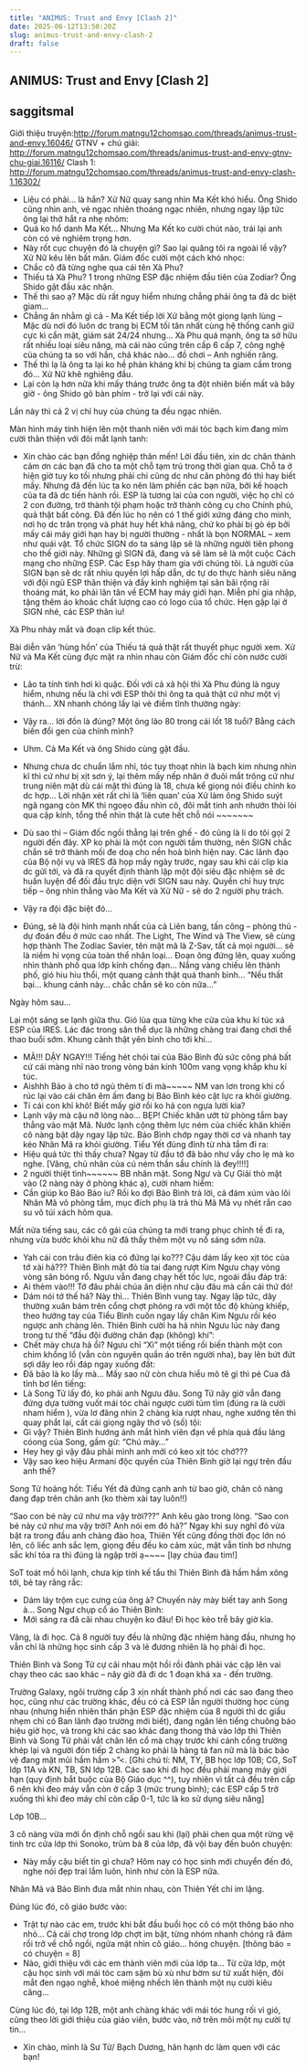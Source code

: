 ```yaml
---
title: "ANIMUS: Trust and Envy [Clash 2]"
date: 2025-06-12T13:50:20Z
slug: animus-trust-and-envy-clash-2
draft: false
---
```


## ANIMUS: Trust and Envy [Clash 2]

## saggitsmal

Giới thiệu truyện:http://forum.matngu12chomsao.com/threads/animus-trust-and-envy.16046/
GTNV + chú giải: http://forum.matngu12chomsao.com/threads/animus-trust-and-envy-gtnv-chu-giai.16116/
Clash 1: http://forum.matngu12chomsao.com/threads/animus-trust-and-envy-clash-1.16302/
 
- Liệu có phải… là hắn?
Xử Nữ quay sang nhìn Ma Kết khó hiểu. Ông Shido cũng nhìn anh, vẻ ngạc nhiên thoáng ngạc nhiên, nhưng ngay lập tức ông lại thở hắt ra nhẹ nhõm:
- Quả ko hổ danh Ma Kết…
Nhưng Ma Kết ko cười chút nào, trái lại anh còn có vẻ nghiêm trọng hơn.
- Này rốt cục chuyện đó là chuyện gì? Sao lại quăng tôi ra ngoài lề vậy?
Xử Nữ kêu lên bất mãn.
Giám đốc cười một cách khó nhọc:
- Chắc cô đã từng nghe qua cái tên Xà Phu?
- Thiếu tá Xà Phu? 1 trong những ESP đặc nhiệm đầu tiên của Zodiar?
Ông Shido gật đầu xác nhận.
- Thế thì sao ạ? Mặc dù rất nguy hiểm nhưng chẳng phải ông ta đã dc biệt giam…
- Chẳng ăn nhằm gì cả - Ma Kết tiếp lời Xử bằng một giọng lạnh lùng – Mặc dù nơi đó luôn dc trang bị ECM tối tân nhất cùng hệ thống canh giữ cực kì cẩn mật, giám sát 24/24 nhưng… Xà Phu quá mạnh, ông ta sở hữu rất nhiều loại siêu năng, mà cái nào cũng trên cấp 6 cấp 7, công nghệ của chúng ta so với hắn, chả khác nào… đồ chơi – Anh nghiến răng.
- Thế thì lạ là ông ta lại ko hề phản kháng khi bị chúng ta giam cầm trong đó… 
Xử Nữ khẽ nghiêng đầu.
- Lại còn lạ hơn nữa khi mấy tháng trước ông ta đột nhiên biến mất và bây giờ - ông Shido gõ bàn phím - trở lại với cái này.
 
Lần này thì cả 2 vị chỉ huy của chúng ta đều ngạc nhiên.
 
Màn hình máy tính hiện lên một thanh niên với mái tóc bạch kim đang mỉm cười thân thiện với đôi mắt lạnh tanh:
- Xin chào các bạn đồng nghiệp thân mến! Lời đầu tiên, xin dc chân thành cảm ơn các bạn đã cho ta một chỗ tạm trú trong thời gian qua. Chỗ ta ở hiện giờ tuy ko tồi nhưng phải chi cũng dc như căn phòng đó thì hay biết mấy. Nhưng đã đến lúc ta ko nên làm phiền các bạn nữa, bởi kế hoạch của ta đã dc tiến hành rồi. ESP là tương lai của con người, việc họ chỉ có 2 con đường, trở thành tội phạm hoặc trở thành công cụ cho Chính phủ, quả thật bất công. Đã đến lúc họ nên có 1 thế giới xứng đáng cho mình, nơi họ dc trân trọng và phát huy hết khả năng, chứ ko phải bị gò ép bởi mấy cái máy giới hạn hay bị người thường - nhất là bọn NORMAL – xem như quái vật. Tổ chức SIGN do ta sáng lập sẽ là những người tiên phong cho thế giới này. Những gì SIGN đã, đang và sẽ làm sẽ là một cuộc Cách mạng cho những ESP.
Các Esp hãy tham gia với chúng tôi. Là người của SIGN bạn sẽ dc rất nhìu quyền lợi hấp dẫn, dc tự do thực hành siêu năng với đội ngũ ESP thân thiện và đầy kinh nghiệm tại sân bãi rộng rãi thoáng mát, ko phải lăn tăn về ECM hay máy giới hạn. Miễn phí gia nhập, tặng thêm áo khoác chất lượng cao có logo của tổ chức. Hẹn gặp lại ở SIGN nhé, các ESP thân iu!
 
Xà Phu nháy mắt và đoạn clip kết thúc.
 
Bài diễn văn ‘hùng hồn’ của Thiếu tá quả thật rất thuyết phục người xem. Xử Nữ và Ma Kết cùng đực mặt ra nhìn nhau còn Giám đốc chỉ còn nước cười trừ:
- Lão ta tính tình hơi kì quặc. Đối với cả xã hội thì Xà Phu đúng là nguy hiểm, nhưng nếu là chỉ với ESP thôi thì ông ta quả thật cứ như một vị thánh…
XN nhanh chóng lấy lại vẻ điềm tĩnh thường ngày:
- Vậy ra… lời đồn là đúng? Một ông lão 80 trong cái lốt 18 tuổi? Bằng cách biến đổi gen của chính mình?
- Uhm. 
Cả Ma Kết và ông Shido cùng gật đầu.
- Nhưng chưa dc chuẩn lắm nhỉ, tóc tuy thoạt nhìn là bạch kim nhưng nhìn kĩ thì cứ như bị xịt sơn ý, lại thêm mấy nếp nhăn ở đuôi mắt trông cứ như trung niên mặt dù cái mặt thì đúng là 18, chưa kể giọng nói điều chỉnh ko dc hợp…
Lời nhận xét rất chi là ‘liên quan’ của Xử làm ông Shido suýt ngã ngang còn MK thì ngoẹo đầu nhìn cô, đôi mắt tinh anh nhướn thòi lòi qua cặp kính, tổng thể nhìn thật là cute hết chỗ nói ~~~~~~~ 
 
- Dù sao thì – Giám đốc ngồi thẳng lại trên ghế - đó cũng là lí do tôi gọi 2 người đến đây. XP ko phải là một con người tầm thường, nên SIGN chắc chắn sẽ trở thành mối đe doạ cho nền hoà bình hiện nay. Các lãnh đạo của Bộ nội vụ và IRES đã họp mấy ngày trước, ngay sau khi cái clip kia dc gửi tới, và đã ra quyết định thành lập một đội siêu đặc nhiệm sẽ dc huấn luyện để đối đầu trực diện với SIGN sau này. Quyền chỉ huy trực tiếp – ông nhìn thẳng vào Ma Kết và Xử Nữ - sẽ do 2 người phụ trách.
- Vậy ra đội đặc biệt đó…
- Đúng, sẽ là đội hình mạnh nhất của cả Liên bang, tấn công – phòng thủ - dự đoán đều ở mức cao nhất. The Light, The Wind và The View, sẽ cùng hợp thành The Zodiac Savier, tên mật mã là Z-Sav, tất cả mọi người… sẽ là niềm hi vọng của toàn thể nhân loại…
Đoạn ông đứng lên, quay xuống nhìn thành phố qua lớp kính chống đạn…
Nắng vàng chiếu lên thành phố, gió hiu hiu thổi, một quang cảnh thật quá thanh bình…
“Nếu thất bại… khung cảnh này… chắc chắn sẽ ko còn nữa…”
 
Ngày hôm sau…
 
Lại một sáng se lạnh giữa thu. Gió lùa qua từng khe cửa của khu kí túc xá ESP của IRES. Lác đác trong sân thể dục là những chàng trai đang chơi thể thao buổi sớm. Khung cảnh thật yên bình cho tới khi…
- MÃ!!! DẬY NGAY!!!
Tiếng hét chói tai của Bảo Bình đủ sức công phá bất cứ cái màng nhĩ nào trong vòng bán kính 100m vang vọng khắp khu kí túc.
- Aishhh Bảo à cho tớ ngủ thêm tí đi mà~~~~~
NM van lơn trong khi cố rúc lại vào cái chăn êm ấm đang bị Bảo Bình kéo cật lực ra khỏi giường.
- Tí cái con khỉ khô! Biết mấy giờ rồi ko hả con ngựa lười kia?
- Lạnh vậy mà cậu nỡ lòng nào…
BẸP! Chiếc khăn ướt từ phòng tắm bay thẳng vào mặt Mã. Nước lạnh cộng thêm lực ném của chiếc khăn khiến cô nàng bật dậy ngay lập tức. Bảo Bình chớp ngay thời cơ và nhanh tay kéo Nhân Mã ra khỏi giường.
Tiểu Yết đủng đỉnh từ nhà tắm đi ra:
- Hiệu quả tức thì thấy chưa? Ngay từ đầu tớ đã bảo như vầy cho lẹ mà ko nghe.
[Vâng, chủ nhân của cú ném thần sầu chính là đey!!!!]
- 2 người thiệt tình~~~~~~ BB nhăn mặt.
Song Ngư và Cự Giải thò mặt vào (2 nàng này ở phòng khác ạ), cười nham hiểm:
- Cần giúp ko Bảo Bảo iu?
Rồi ko đợi Bảo Bình trả lời, cả đám xúm vào lôi Nhân Mã vô phòng tắm, mục đích phụ là trả thù Mã Mã vụ nhét rắn cao su vô túi xách hôm qua.
 
Mất nửa tiếng sau, các cô gái của chúng ta mới trang phục chỉnh tề đi ra, nhưng vừa bước khỏi khu nữ đã thấy thêm một vụ nổ sáng sớm nữa.
 
- Yah cái con trâu điên kia có đứng lại ko??? Cậu dám lấy keo xịt tóc của tớ xài hả???
Thiên Bình mặt đỏ tía tai đang rượt Kim Ngưu chạy vòng vòng sân bóng rổ.
Ngưu vẫn đang chạy hết tốc lực, ngoái đầu đáp trả:
- Ai thèm vào!!! Tớ đâu phải chúa ăn diện như cậu đâu mà cần cái thứ đó!
- Dám nói tớ thế hả? Này thì…
Thiên Bình vung tay. Ngay lập tức, dây thường xuân bám trên cổng chợt phóng ra với một tốc độ khủng khiếp, theo hướng tay của Tiểu Bình cuốn ngay lấy chân Kim Ngưu rồi kéo ngược anh chàng lên. Thiên Bình cười ha hả nhìn Ngưu lúc này đang trong tư thế “đầu đội đường chân đạp (không) khí”:
- Chết mày chưa hả ổi?
Ngưu chỉ “Xì” một tiếng rồi biến thành một con chim khổng lồ (vẫn còn nguyên quần áo trên người nha), bay lên bứt đứt sợi dây leo rồi đáp ngay xuống đất:
- Đã bảo là ko lấy mà…
Mấy sao nữ còn chưa hiểu mô tê gì thì pé Cua đã tỉnh bơ lên tiếng:
- Là Song Tử lấy đó, ko phải anh Ngưu đâu.
Song Tử nãy giờ vẫn đang đứng dựa tường vuốt mái tóc chải ngược cười tủm tỉm (đúng ra là cười nham hiểm ), vừa lơ đãng nhìn 2 chàng kia rượt nhau, nghe xướng tên thì quay phắt lại, cất cái giọng ngây thơ vô (số) tội:
- Gì vậy?
Thiên Bình hướng ánh mắt hình viên đạn về phía quả đầu láng cóong của Song, gầm gừ: “Chú mày…”
- Hey hey gì vậy đâu phải mình anh mới có keo xịt tóc chớ???
- Vậy sao keo hiệu Armani độc quyền của Thiên Bình giờ lại ngự trên đầu anh thế?
 
Song Tử hoảng hốt: Tiểu Yết đã đứng cạnh anh từ bao giờ, chân cô nàng đang đạp trên chân anh (ko thèm xài tay luôn!!)
 
“Sao con bé này cứ như ma vậy trời???” Anh kêu gào trong lòng.
“Sao con bé này cứ như ma vậy trời? Anh nói em đó hả?”
Ngay khi suy nghĩ đó vừa bật ra trong đầu anh chàng đào hoa, Thiên Yết cũng đồng thời đọc lớn nó lên, cô liếc anh sắc lẹm, giọng đều đều ko cảm xúc, mặt vẫn tỉnh bơ nhưng sắc khí tỏa ra thì đúng là ngập trời ạ~~~~ [lạy chúa đau tim!]
 
SoT toát mồ hôi lạnh, chưa kịp tính kế tẩu thì Thiên Bình đã hầm hầm xông tới, bẻ tay răng rắc:
- Dám láy trộm cục cưng của ông à? Chuyến này mày biết tay anh Song à…
Song Ngư chụp cổ áo Thiên Bình:
- Mới sáng ra đã cãi nhau chuyện ko đâu! Đi học kẻo trễ bây giờ kìa.
 
Vâng, là đi học. Cả 8 người tuy đều là những đặc nhiệm hàng đầu, nhưng họ vẫn chỉ là những học sinh cấp 3 và lẽ đương nhiên là họ phải đi học.
 
Thiên Bình và Song Tử cự cãi nhau một hồi rồi đành phải vác cặp lên vai chạy theo các sao khác – nãy giờ đã đi dc 1 đoạn khá xa - đến trường.
 
Trường Galaxy, ngôi trường cấp 3 xịn nhất thành phố nơi các sao đang theo học, cũng như các trường khác, đều có cả ESP lẫn người thường học cùng nhau (nhưng hiển nhiên thân phận ESP đặc nhiệm của 8 người thì dc giấu nhẹm chỉ có Ban lãnh đạo trường mới biết), đang ngân lên tiếng chuông báo hiệu giờ học, và trong khi các sao khác đang thong thả vào lớp thì Thiên Bình và Song Tử phải vắt chân lên cổ mà chạy trước khi cánh cổng trường khép lại và người đón tiếp 2 chàng ko phải là hàng tá fan nữ mà là bác bảo vệ đang mặt mũi hầm hầm >”<.
[Ghi chú tí: NM, TY, BB học lớp 10B; CG, SoT lớp 11A và KN, TB, SN lớp 12B. Các sao khi đi học đều phải mang máy giới hạn (quy định bắt buộc của Bộ Giáo dục ^^), tuy nhiên vì tất cả đều trên cấp 6 nên khi đeo máy vẫn còn ở cấp 3 (mức trung bình); các ESP cấp 5 trở xuống thì khi đeo máy chỉ còn cấp 0-1, tức là ko sử dụng siêu năng]
 
Lớp 10B…
 
3 cô nàng vừa mới ổn định chỗ ngồi sau khi (lại) phải chen qua một rừng vệ tinh trc cửa lớp thì Sonoko, trùm bà 8 của lớp, đã vội bay đến buôn chuyện:
- Này mấy cậu biết tin gì chưa? Hôm nay có học sinh mới chuyển đến đó, nghe nói đẹp trai lắm luôn, hình như còn là ESP nữa.
 
Nhân Mã và Bảo Bình đưa mắt nhìn nhau, còn Thiên Yết chỉ im lặng.
 
Đúng lúc đó, cô giáo bước vào:
- Trật tự nào các em, trước khi bắt đầu buổi học cô có một thông báo nho nhỏ…
Cả cái chợ trong lớp chợt im bặt, từng nhóm nhanh chóng rã đám rồi trở về chỗ ngồi, ngửa mặt nhìn cô giáo… hóng chuyện. [thông báo = có chuyện = 8]
- Nào, giới thiệu với các em thành viên mới của lớp ta…
Từ cửa lớp, một cậu học sinh với mái tóc cam sậm bù xù như bờm sư tử xuất hiện, đôi mắt đen ngạo nghễ, khoé miệng nhếch lên thành một nụ cười kiêu căng…
 
Cùng lúc đó, tại lớp 12B, một anh chàng khác với mái tóc hung rối vì gió, cũng theo lời giới thiệu của giáo viên, bước vào, nở trên môi một nụ cười tự tin…
 
- Xin chào, mình là Sư Tử/ Bạch Dương, hân hạnh dc làm quen với các bạn!